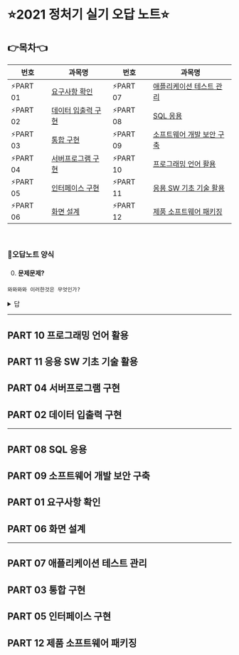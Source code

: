 # :star:2021 정처기 실기 오답 노트:star:

## 👉목차👈

| 번호     | 과목명                                            | 번호     | 과목명                                                       |
| -------- | ------------------------------------------------- | -------- | ------------------------------------------------------------ |
| ⚡️PART 01 | [요구사항 확인](#part-01-요구사항-확인)           | ⚡️PART 07 | [애플리케이션 테스트 관리](#part-07-애플리케이션-테스트-관리) |
| ⚡️PART 02 | [데이터 입출력 구현](#part-02-데이터-입출력-구현) | ⚡️PART 08 | [SQL 응용](#part-08-sql-응용)                                |
| ⚡️PART 03 | [통합 구현](#part-03-통합-구현)                   | ⚡️PART 09 | [소프트웨어 개발 보안 구축](#part-09-소프트웨어-개발-보안-구축) |
| ⚡️PART 04 | [서버프로그램 구현](#part-04-서버프로그램-구현)   | ⚡️PART 10 | [프로그래밍 언어 활용](#part-10-프로그래밍-언어-활용)        |
| ⚡️PART 05 | [인터페이스 구현](#part-05-인터페이스-구현)       | ⚡️PART 11 | [응용 SW 기초 기술 활용](#part-11-응용-sw-기초-기술-활용)    |
| ⚡️PART 06 | [화면 설계](#part-06-화면-설계)                   | ⚡️PART 12 | [제품 소프트웨어 패키징](#part-12-제품-소프트웨어-패키징)    |

</br>

### 📄오답노트 양식
000. #### 문제문제?

```
뫄뫄뫄뫄 이러한것은 무엇인가?
```
<details> <summary>답</summary> <div markdown="1">  
  
  ```
  저엉다압
  ```
  
  ##### 해설
    이러이러해서 이게 정답이다
 
 ##### 추가 개념:
    - 쁘걸 : 롤린, 운전만해
    - 아이유 : 어푸, 라일락
</div> </details>

<hr>

## PART 10 프로그래밍 언어 활용





## PART 11 응용 SW 기초 기술 활용

## PART 04 서버프로그램 구현

## PART 02 데이터 입출력 구현
---
## PART 08 SQL 응용

## PART 09 소프트웨어 개발 보안 구축

## PART 01 요구사항 확인

## PART 06 화면 설계
---
## PART 07 애플리케이션 테스트 관리

## PART 03 통합 구현

## PART 05 인터페이스 구현

## PART 12 제품 소프트웨어 패키징


